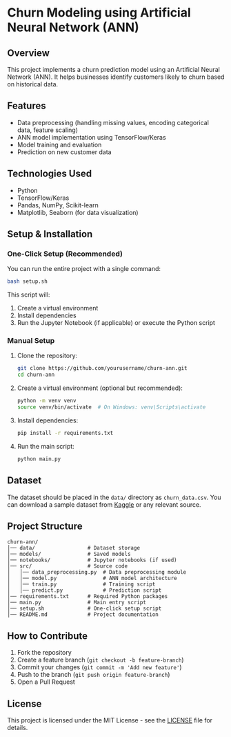# Churn Modeling using Artificial Neural Network (ANN)

## Overview
This project implements a churn prediction model using an Artificial Neural Network (ANN). It helps businesses identify customers likely to churn based on historical data.

## Features
- Data preprocessing (handling missing values, encoding categorical data, feature scaling)
- ANN model implementation using TensorFlow/Keras
- Model training and evaluation
- Prediction on new customer data

## Technologies Used
- Python
- TensorFlow/Keras
- Pandas, NumPy, Scikit-learn
- Matplotlib, Seaborn (for data visualization)

## Setup & Installation
### One-Click Setup (Recommended)
You can run the entire project with a single command:

```sh
bash setup.sh
```

This script will:
1. Create a virtual environment
2. Install dependencies
3. Run the Jupyter Notebook (if applicable) or execute the Python script

### Manual Setup
1. Clone the repository:
   ```sh
   git clone https://github.com/yourusername/churn-ann.git
   cd churn-ann
   ```
2. Create a virtual environment (optional but recommended):
   ```sh
   python -m venv venv
   source venv/bin/activate  # On Windows: venv\Scripts\activate
   ```
3. Install dependencies:
   ```sh
   pip install -r requirements.txt
   ```
4. Run the main script:
   ```sh
   python main.py
   ```

## Dataset
The dataset should be placed in the `data/` directory as `churn_data.csv`. You can download a sample dataset from [Kaggle](https://www.kaggle.com/) or any relevant source.

## Project Structure
```
churn-ann/
│── data/                 # Dataset storage
│── models/               # Saved models
│── notebooks/            # Jupyter notebooks (if used)
│── src/                  # Source code
│   │── data_preprocessing.py  # Data preprocessing module
│   │── model.py               # ANN model architecture
│   │── train.py               # Training script
│   │── predict.py             # Prediction script
│── requirements.txt      # Required Python packages
│── main.py               # Main entry script
│── setup.sh              # One-click setup script
│── README.md             # Project documentation
```

## How to Contribute
1. Fork the repository
2. Create a feature branch (`git checkout -b feature-branch`)
3. Commit your changes (`git commit -m 'Add new feature'`)
4. Push to the branch (`git push origin feature-branch`)
5. Open a Pull Request

## License
This project is licensed under the MIT License - see the [LICENSE](LICENSE) file for details.

